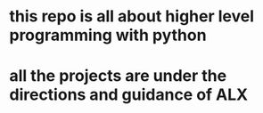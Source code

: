 # this repo is all about higher level programming with python
# all the projects are under the directions and guidance of ALX
